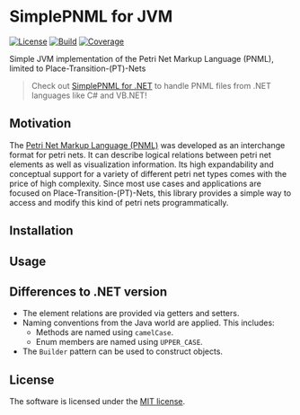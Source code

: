 # SimplePNML for JVM
[![License](https://img.shields.io/badge/License-MIT-yellow.svg)](https://github.com/lukoerfer/simple-pnml-jvm/blob/master/LICENSE)
[![Build](https://github.com/lukoerfer/simple-pnml-jvm/workflows/build/badge.svg)](https://github.com/lukoerfer/simple-pnml-jvm/actions)
[![Coverage](https://img.shields.io/coveralls/github/lukoerfer/simple-pnml-jvm)](https://coveralls.io/github/lukoerfer/simple-pnml-jvm?branch=master)

Simple JVM implementation of the Petri Net Markup Language (PNML), limited to Place-Transition-(PT)-Nets

> Check out [SimplePNML for .NET](https://github.com/lukoerfer/simple-pnml-dotnet) to handle PNML files from .NET languages like C# and VB.NET!

## Motivation
The [Petri Net Markup Language (PNML)](http://www.pnml.org/) was developed as an interchange format for petri nets.
It can describe logical relations between petri net elements as well as visualization information.
Its high expandability and conceptual support for a variety of different petri net types comes with the price of high complexity.
Since most use cases and applications are focused on Place-Transition-(PT)-Nets, this library provides a simple way to access and modify this kind of petri nets programmatically.

## Installation


## Usage

## Differences to .NET version

* The element relations are provided via getters and setters.
* Naming conventions from the Java world are applied. This includes:
  * Methods are named using `camelCase`.
  * Enum members are named using `UPPER_CASE`.
* The `Builder` pattern can be used to construct objects.

## License
The software is licensed under the [MIT license](https://github.com/lukoerfer/simple-pnml-dotnet/blob/master/LICENSE).
